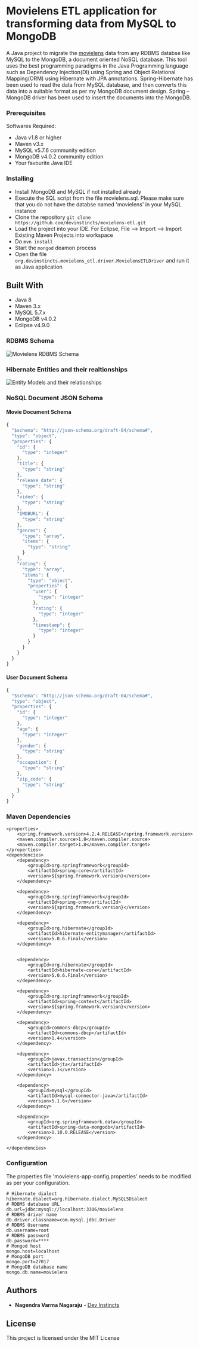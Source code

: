 # Movielens ETL application for transforming data from MySQL to MongoDB
A Java project to migrate the [movielens](https://grouplens.org/datasets/movielens/100k/) data from any RDBMS databse like MySQL to the MongoDB, a document oriented NoSQL database. This tool uses the best programming paradigms in the Java Programming language such as Dependency Injection(DI) using Spring and Object Relational Mapping(ORM) using Hibernate with JPA annotations. Spring-Hibernate has been used to read the data from MySQL database, and then converts this data into a suitable format as per my MongoDB document design. Spring – MongoDB driver has been used to insert the documents into the MongoDB.
### Prerequisites

Softwares Required:
* Java v1.8 or higher
* Maven v3.x
* MySQL v5.7.6 community edition
* MongoDB v4.0.2 community edition
* Your favourite Java IDE

### Installing

* Install MongoDB and MySQL if not installed already
* Execute the SQL script from the file movielens.sql. Please make sure that you do not have the databse named 'movielens' in your MySQL instance
* Clone the repository `git clone https://github.com/devinstincts/movielens-etl.git`
* Load the project into your IDE.
For Eclipse, File --> Import --> Import Existing Maven Projects into workspace
* Do `mvn install`
* Start the `mongod` deamon process
* Open the file `org.devinstincts.movielens_etl.driver.MovielensETLDriver` and run it as Java application

## Built With
* Java 8
* Maven 3.x
* MySQL 5.7.x
* MongoDB v4.0.2
* Eclipse v4.9.0

### RDBMS Schema

![Movielens RDBMS Schema](https://github.com/devinstincts/movielens-etl/blob/master/movielens-mysql-schema.jpg)

### Hibernate Entities and their realtionships

![Entity Models and their relationships](https://github.com/devinstincts/movielens-etl/blob/master/movielens-sql-entities.jpg)

### NoSQL Document JSON Schema

#### Movie Document Schema


```javascript
{
  "$schema": "http://json-schema.org/draft-04/schema#",
  "type": "object",
  "properties": {
    "id": {
      "type": "integer"
    },
    "title": {
      "type": "string"
    },
    "release_date": {
      "type": "string"
    },
    "video": {
      "type": "string"
    },
    "IMDBURL": {
      "type": "string"
    },
    "genres": {
      "type": "array",
      "items": {
        "type": "string"
      }
    },
    "rating": {
      "type": "array",
      "items": {
        "type": "object",
        "properties": {
          "user": {
            "type": "integer"
          },
          "rating": {
            "type": "integer"
          },
          "timestamp": {
            "type": "integer"
          }
        }
      }
    }
  }
}
```

#### User Document Schema


```javascript
{
  "$schema": "http://json-schema.org/draft-04/schema#",
  "type": "object",
  "properties": {
    "id": {
      "type": "integer"
    },
    "age": {
      "type": "integer"
    },
    "gender": {
      "type": "string"
    },
    "occupation": {
      "type": "string"
    },
    "zip_code": {
      "type": "string"
    }
  }
}
```

### Maven Dependencies


```
<properties>
	<spring.framework.version>4.2.4.RELEASE</spring.framework.version>
	<maven.compiler.source>1.8</maven.compiler.source>
	<maven.compiler.target>1.8</maven.compiler.target>
</properties>
<dependencies>
	<dependency>
		<groupId>org.springframework</groupId>
		<artifactId>spring-core</artifactId>
		<version>${spring.framework.version}</version>
	</dependency>

	<dependency>
		<groupId>org.springframework</groupId>
		<artifactId>spring-orm</artifactId>
		<version>${spring.framework.version}</version>
	</dependency>

	<dependency>
		<groupId>org.hibernate</groupId>
		<artifactId>hibernate-entitymanager</artifactId>
		<version>5.0.6.Final</version>
	</dependency>


	<dependency>
		<groupId>org.hibernate</groupId>
		<artifactId>hibernate-core</artifactId>
		<version>5.0.6.Final</version>
	</dependency>

	<dependency>
		<groupId>org.springframework</groupId>
		<artifactId>spring-context</artifactId>
		<version>${spring.framework.version}</version>
	</dependency>

	<dependency>
		<groupId>commons-dbcp</groupId>
		<artifactId>commons-dbcp</artifactId>
		<version>1.4</version>
	</dependency>

	<dependency>
		<groupId>javax.transaction</groupId>
		<artifactId>jta</artifactId>
		<version>1.1</version>
	</dependency>

	<dependency>
		<groupId>mysql</groupId>
		<artifactId>mysql-connector-java</artifactId>
		<version>5.1.6</version>
	</dependency>

	<dependency>
		<groupId>org.springframework.data</groupId>
		<artifactId>spring-data-mongodb</artifactId>
		<version>1.10.0.RELEASE</version>
	</dependency>

</dependencies>
```

### Configuration

The properties file 'movielens-app-config.properties' needs to be modified as per your configuration.
```
# Hibernate dialect
hibernate.dialect=org.hibernate.dialect.MySQL5Dialect
# RDBMS database URL
db.url=jdbc:mysql://localhost:3306/movielens
# RDBMS driver name
db.driver.classname=com.mysql.jdbc.Driver
# RDBMS Username
db.username=root
# RDBMS password
db.password=****
# Mongod host
mongo.host=localhost
# MongoDB port
mongo.port=27017
# MongoDB database name
mongo.db.name=movielens
```

## Authors

* **Nagendra Varma Nagaraju** - [Dev Instincts](https://devinstincts.com)

## License

This project is licensed under the MIT License


